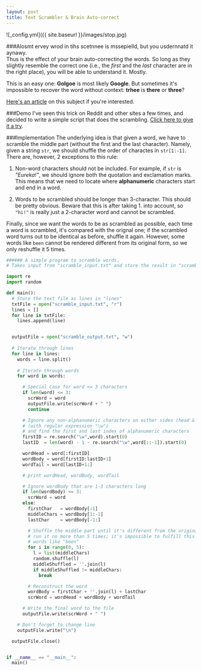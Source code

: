 ```yaml
---
layout: post
title: Text Scrambler & Brain Auto-correct
---
```


![_config.yml]({{ site.baseurl }}/images/stop.jpg)

###Alosmt ervey wrod in tihs scetnnee is mssepielld, but you usdernnatd it aynawy.  
Thus is the effect of your brain auto-correcting the words. So long as they slightly resemble the correct one (i.e., the *first* and the *last* character are in the right place), you will be able to understand it. Mostly. 

This is an easy one: **Golgoe** is most likely **Google**.
But sometimes it's impossible to recover the word without context: **trhee** is **there** or **three**?

[Here's an article](http://wonderopolis.org/wonder/does-your-brain-autocorrect/) on this subject if you're interested.

###Demo
I've seen this trick on Reddit and other sites a few times, and decided to write a simple script that does the scrambling. 
[Click here to give it a try](http://jasonfly07.github.io/scrambler.html). 


###Implementation
The underlying idea is that given a word, we have to scramble the middle part (without the first and the last character). Namely, given a string `str`, we should shuffle the order of charactes in `str[1:-1]`.
There are, however, 2 exceptions to this rule:
1. Non-word characters should not be included.
For example, if `str` is *"Eureka!"*, we should ignore both the quotation and exclamation marks. This means that we need to locate where **alphanumeric** characters start and end in a word. 

2. Words to be scrambled should be longer than 3-character. 
This should be pretty obvious. Beware that this is after taking 1. into account, so `"hi!"` is really just a 2-character word and cannot be scrambled.

Finally, since we want the words to be as scrambled as possible, each time a word is scrambled, it's compared with the orignal one; if the scrambled word turns out to be identical as before, shuffle it again. However, some words like `been` cannot be rendered different from its original form, so we only reshuffle it 5 times.  

```python
###### A simple program to scramble words. 
# Takes input from "scramble_input.txt" and store the result in "scramble_output.txt"

import re
import random

def main():
  # Store the text file as lines in "lines"
  txtFile = open("scramble_input.txt", "r")
  lines = []
  for line in txtFile:
    lines.append(line)


  outputFile = open("scramble_output.txt", "w")
      
  # Iterate through lines
  for line in lines:
    words = line.split()
      
    # Iterate through words
    for word in words:

      # Special case for word <= 3 characters
      if len(word) <= 3:
        scrWord = word
        outputFile.write(scrWord + " ")
        continue

      # Ignore any non-alphanumeric characters on either sides (head & tail)
      # (with regular expression "\w")
      # and find the first and last index of alphanumeric characters
      firstID = re.search("\w",word).start(0)
      lastID  = len(word) - 1 - re.search("\w",word[::-1]).start(0)

      wordHead = word[:firstID]
      wordBody = word[firstID:lastID+1]
      wordTail = word[lastID+1:]

      # print wordHead, wordBody, wordTail

      # Ignore wordBody that are 1-3 characters long
      if len(wordBody) <= 3:
        scrWord = word
      else:
        firstChar   = wordBody[:1]
        middleChars = wordBody[1:-1]
        lastChar    = wordBody[-1:]

        # Shuffle the middle part until it's different from the original substring
        # run it no more than 5 times; it's impossible to fulfill this criterion with
        # words like "been"
        for i in range(0, 5):
          l = list(middleChars)
          random.shuffle(l)
          middleShuffled = ''.join(l)
          if middleShuffled != middleChars:
            break

        # Reconstruct the word
        wordBody = firstChar + ''.join(l) + lastChar
        scrWord = wordHead + wordBody + wordTail

      # Write the final word to the file
      outputFile.write(scrWord + " ")

    # Don't forget to change line
    outputFile.write("\n")

  outputFile.close()


if __name__ == "__main__":
  main()
```